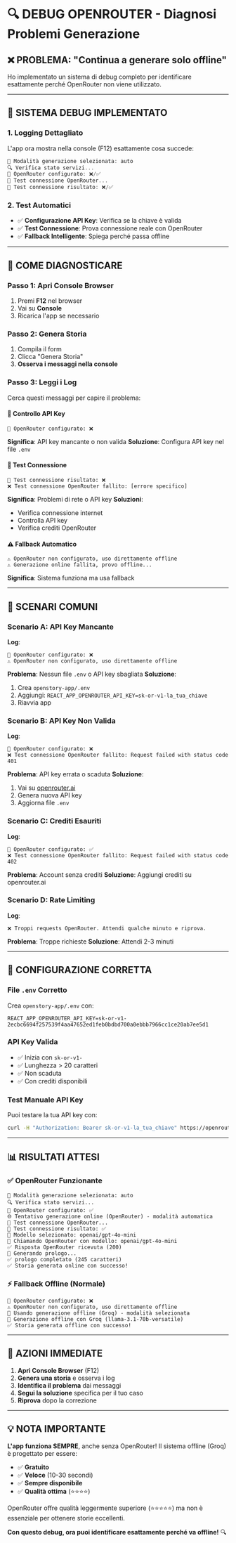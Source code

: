 # 🔍 DEBUG OPENROUTER - Diagnosi Problemi Generazione

## ❌ **PROBLEMA: "Continua a generare solo offline"**

Ho implementato un sistema di debug completo per identificare esattamente perché OpenRouter non viene utilizzato.

---

## 🚀 **SISTEMA DEBUG IMPLEMENTATO**

### **1. Logging Dettagliato**
L'app ora mostra nella console (F12) esattamente cosa succede:

```javascript
🎯 Modalità generazione selezionata: auto
🔍 Verifica stato servizi...
🔑 OpenRouter configurato: ❌/✅  
🧪 Test connessione OpenRouter...
🔗 Test connessione risultato: ❌/✅
```

### **2. Test Automatici**
- ✅ **Configurazione API Key**: Verifica se la chiave è valida
- ✅ **Test Connessione**: Prova connessione reale con OpenRouter
- ✅ **Fallback Intelligente**: Spiega perché passa offline

---

## 🔧 **COME DIAGNOSTICARE**

### **Passo 1: Apri Console Browser**
1. Premi **F12** nel browser
2. Vai su **Console**
3. Ricarica l'app se necessario

### **Passo 2: Genera Storia**
1. Compila il form
2. Clicca "Genera Storia"
3. **Osserva i messaggi nella console**

### **Passo 3: Leggi i Log**
Cerca questi messaggi per capire il problema:

#### **🔑 Controllo API Key**
```
🔑 OpenRouter configurato: ❌
```
**Significa**: API key mancante o non valida
**Soluzione**: Configura API key nel file `.env`

#### **🔗 Test Connessione**
```
🔗 Test connessione risultato: ❌
❌ Test connessione OpenRouter fallito: [errore specifico]
```
**Significa**: Problemi di rete o API key
**Soluzioni**:
- Verifica connessione internet
- Controlla API key
- Verifica crediti OpenRouter

#### **⚠️ Fallback Automatico**
```
⚠️ OpenRouter non configurato, uso direttamente offline
⚠️ Generazione online fallita, provo offline...
```
**Significa**: Sistema funziona ma usa fallback

---

## 🎯 **SCENARI COMUNI**

### **Scenario A: API Key Mancante**
**Log**:
```
🔑 OpenRouter configurato: ❌
⚠️ OpenRouter non configurato, uso direttamente offline
```
**Problema**: Nessun file `.env` o API key sbagliata
**Soluzione**: 
1. Crea `openstory-app/.env`
2. Aggiungi: `REACT_APP_OPENROUTER_API_KEY=sk-or-v1-la_tua_chiave`
3. Riavvia app

### **Scenario B: API Key Non Valida**
**Log**:
```
🔑 OpenRouter configurato: ❌ 
❌ Test connessione OpenRouter fallito: Request failed with status code 401
```
**Problema**: API key errata o scaduta
**Soluzione**: 
1. Vai su [openrouter.ai](https://openrouter.ai)
2. Genera nuova API key
3. Aggiorna file `.env`

### **Scenario C: Crediti Esauriti**
**Log**:
```
🔑 OpenRouter configurato: ✅
❌ Test connessione OpenRouter fallito: Request failed with status code 402
```
**Problema**: Account senza crediti
**Soluzione**: Aggiungi crediti su openrouter.ai

### **Scenario D: Rate Limiting**
**Log**:
```
❌ Troppi requests OpenRouter. Attendi qualche minuto e riprova.
```
**Problema**: Troppe richieste
**Soluzione**: Attendi 2-3 minuti

---

## 🔧 **CONFIGURAZIONE CORRETTA**

### **File `.env` Corretto**
Crea `openstory-app/.env` con:
```env
REACT_APP_OPENROUTER_API_KEY=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
```

### **API Key Valida**
- ✅ Inizia con `sk-or-v1-`
- ✅ Lunghezza > 20 caratteri
- ✅ Non scaduta
- ✅ Con crediti disponibili

### **Test Manuale API Key**
Puoi testare la tua API key con:
```bash
curl -H "Authorization: Bearer sk-or-v1-la_tua_chiave" https://openrouter.ai/api/v1/models
```

---

## 📊 **RISULTATI ATTESI**

### **✅ OpenRouter Funzionante**
```
🎯 Modalità generazione selezionata: auto
🔍 Verifica stato servizi...
🔑 OpenRouter configurato: ✅
🌐 Tentativo generazione online (OpenRouter) - modalità automatica
🧪 Test connessione OpenRouter...
🔗 Test connessione risultato: ✅
🎯 Modello selezionato: openai/gpt-4o-mini
🔗 Chiamando OpenRouter con modello: openai/gpt-4o-mini
✅ Risposta OpenRouter ricevuta (200)
🚀 Generando prologo...
✅ prologo completato (245 caratteri)
✅ Storia generata online con successo!
```

### **⚡ Fallback Offline (Normale)**
```
🔑 OpenRouter configurato: ❌
⚠️ OpenRouter non configurato, uso direttamente offline
🔄 Usando generazione offline (Groq) - modalità selezionata
🚀 Generazione offline con Groq (llama-3.1-70b-versatile)
✅ Storia generata offline con successo!
```

---

## 🎯 **AZIONI IMMEDIATE**

1. **Apri Console Browser** (F12)
2. **Genera una storia** e osserva i log
3. **Identifica il problema** dai messaggi
4. **Segui la soluzione** specifica per il tuo caso
5. **Riprova** dopo la correzione

---

## 💡 **NOTA IMPORTANTE**

**L'app funziona SEMPRE**, anche senza OpenRouter! Il sistema offline (Groq) è progettato per essere:
- ✅ **Gratuito**
- ✅ **Veloce** (10-30 secondi)
- ✅ **Sempre disponibile**
- ✅ **Qualità ottima** (⭐⭐⭐⭐)

OpenRouter offre qualità leggermente superiore (⭐⭐⭐⭐⭐) ma non è essenziale per ottenere storie eccellenti.

**Con questo debug, ora puoi identificare esattamente perché va offline!** 🔍 